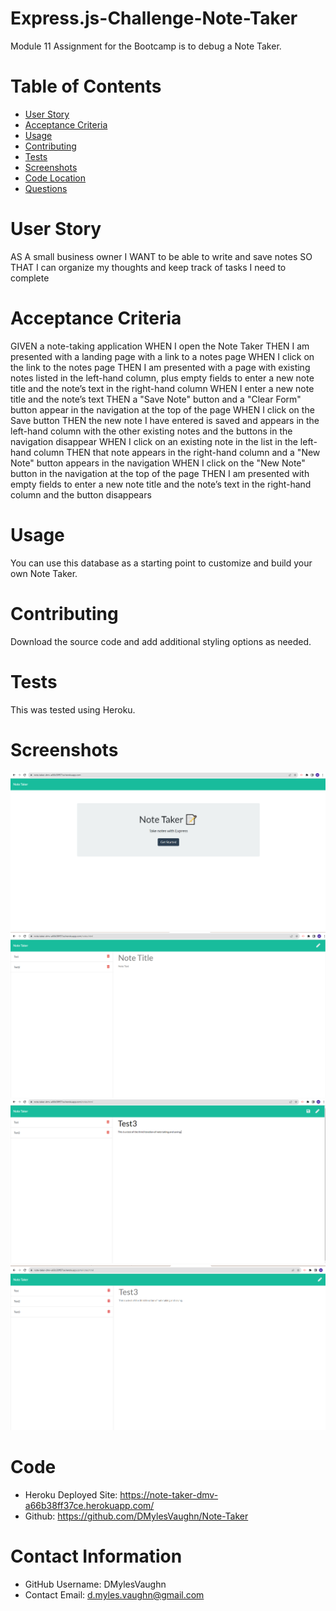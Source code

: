 # Express.js-Challenge-Note-Taker
Module 11 Assignment for the Bootcamp is to debug a Note Taker. 

# Table of Contents 
* [User Story](#User-Story)
* [Acceptance Criteria](#Acceptance-Criteria)
* [Usage](#Usage)
* [Contributing](#Contributing)
* [Tests](#Tests)
* [Screenshots](#Screenshots)
* [Code Location](#Code)
* [Questions](#Contact-Information)

# User Story
AS A small business owner
I WANT to be able to write and save notes
SO THAT I can organize my thoughts and keep track of tasks I need to complete

# Acceptance Criteria
GIVEN a note-taking application
WHEN I open the Note Taker
THEN I am presented with a landing page with a link to a notes page
WHEN I click on the link to the notes page
THEN I am presented with a page with existing notes listed in the left-hand column, plus empty fields to enter a new note title and the note’s text in the right-hand column
WHEN I enter a new note title and the note’s text
THEN a "Save Note" button and a "Clear Form" button appear in the navigation at the top of the page
WHEN I click on the Save button
THEN the new note I have entered is saved and appears in the left-hand column with the other existing notes and the buttons in the navigation disappear
WHEN I click on an existing note in the list in the left-hand column
THEN that note appears in the right-hand column and a "New Note" button appears in the navigation
WHEN I click on the "New Note" button in the navigation at the top of the page
THEN I am presented with empty fields to enter a new note title and the note’s text in the right-hand column and the button disappears

# Usage
 You can use this database as a starting point to customize and build your own Note Taker.

# Contributing 
Download the source code and add additional styling options as needed.

# Tests
This was tested using Heroku.

# Screenshots
![Alt text](media/Homepage.png)
![Alt text](<media/Take Notes Area.png>)
![Alt text](<media/Written Note.png>)
![Alt text](<media/Saved Note.png>)

# Code
* Heroku Deployed Site: https://note-taker-dmv-a66b38ff37ce.herokuapp.com/
* Github: https://github.com/DMylesVaughn/Note-Taker

# Contact Information 
* GitHub Username: DMylesVaughn
* Contact Email: d.myles.vaughn@gmail.com